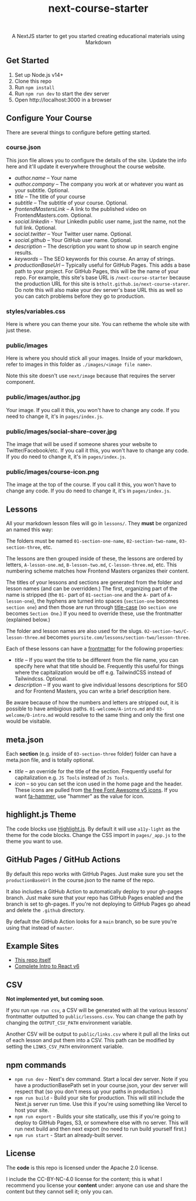 <h1 align="center">next-course-starter</h1> <br>

<p align="center">
  A NextJS starter to get you started creating educational materials using Markdown
</p>

## Get Started

1. Set up Node.js v14+
1. Clone this repo
1. Run `npm install`
1. Run `npm run dev` to start the dev server
1. Open http://localhost:3000 in a browser

## Configure Your Course

There are several things to configure before getting started.

### course.json

This json file allows you to configure the details of the site. Update the info here and it'll update it everywhere throughout the course website.

- _author.name_ – Your name
- _author.company_ – The company you work at or whatever you want as your subtitle. Optional.
- _title_ – The title of your course
- _subtitle_ – The subtitle of your course. Optional.
- _frontendMastersLink_ – A link to the published video on FrontendMasters.com. Optional.
- _social.linkedin_ - Your LinkedIn public user name, just the name, not the full link. Optional.
- _social.twitter_ – Your Twitter user name. Optional.
- _social.github_ – Your GitHub user name. Optional.
- _description_ – The description you want to show up in search engine results.
- _keywords_ – The SEO keywords for this course. An array of strings.
- _productionBaseUrl_ – Typically useful for GitHub Pages. This adds a base path to your project. For GitHub Pages, this will be the name of your repo. For example, this site's base URL is `/next-course-starter` because the production URL for this site is `btholt.github.io/next-course-starer`. Do note this will also make your dev server's base URL this as well so you can catch problems before they go to production.

### styles/variables.css

Here is where you can theme your site. You can retheme the whole site with just these.

### public/images

Here is where you should stick all your images. Inside of your markdown, refer to images in this folder as `./images/<image file name>`.

Note this site doesn't use `next/image` because that requires the server component.

### public/images/author.jpg

Your image. If you call it this, you won't have to change any code. If you need to change it, it's in `pages/index.js`.

### public/images/social-share-cover.jpg

The image that will be used if someone shares your website to Twitter/Facebook/etc. If you call it this, you won't have to change any code. If you do need to change it, it's in `pages/index.js`.

### public/images/course-icon.png

The image at the top of the course. If you call it this, you won't have to change any code. If you do need to change it, it's in `pages/index.js`.

## Lessons

All your markdown lesson files will go in `lessons/`. They **must** be organized an named this way:

The folders must be named `01-section-one-name`, `02-section-two-name`, `03-section-three`, etc.

The lessons are then grouped inside of these, the lessons are ordered by letters, `A-lesson-one.md`, `B-lesson-two.md`, `C-lesson-three.md`, etc. This numbering scheme matches how Frontend Masters organizes their content.

The titles of your lessons and sections are generated from the folder and lesson names (and can be overridden.) The first, organizing part of the name is stripped (the `01-` part of `01-section-one` and the `A-` part of `A-lesson-one`), the hyphens are turned into spaces (`section-one` becomes `section one`) and then those are run through [title-case](https://github.com/blakeembrey/change-case#titlecase) (so `section one` becomes `Section One`.) If you need to override these, use the frontmatter (explained below.)

The folder and lesson names are also used for the slugs. `02-section-two/C-lesson-three.md` becomes `yoursite.com/lessons/section-two/lesson-three`.

Each of these lessons can have a [frontmatter](https://github.com/jonschlinkert/gray-matter#readme) for the following properties:

- _title_ – If you want the title to be different from the file name, you can specify here what that title should be. Frequently this useful for things where the capitalization would be off e.g. TailwindCSS instead of Tailwindcss. Optional.
- _description_ – If you want to give individual lessons descriptions for SEO and for Frontend Masters, you can write a brief description here.

Be aware because of how the numbers and letters are stripped out, it is possible to have ambigious paths. `01-welcome/A-intro.md` and `03-welcome/D-intro.md` would resolve to the same thing and only the first one would be visitable.

## meta.json

Each **section** (e.g. inside of `03-section-three` folder) folder can have a meta.json file, and is totally optional.

- _title_ – an override for the title of the section. Frequently useful for capitalization e.g. `JS Tools` instead of `Js Tools`.
- _icon_ – so you can set the icon used in the home page and the header. These icons are pulled from [the free Font Awesome v5 icons](https://fontawesome.com/v5.15/icons). If you want [fa-hammer](https://fontawesome.com/v5.15/icons/hammer), use "hammer" as the value for icon.

## highlight.js Theme

The code blocks use [Highlight.js](https://highlightjs.org/static/demo/). By default it will use `a11y-light` as the theme for the code blocks. Change the CSS import in `pages/_app.js` to the theme you want to use.

## GitHub Pages / GitHub Actions

By default this repo works with GitHub Pages. Just make sure you set the `productionBaseUrl` in the course.json to the name of the repo.

It also includes a GitHub Action to automatically deploy to your gh-pages branch. Just make sure that your repo has GitHub Pages enabled and the branch is set to gh-pages. If you're not deploying to GitHub Pages go ahead and delete the `.github` directory.

By default the GitHub Action looks for a `main` branch, so be sure you're using that instead of `master`.

## Example Sites

- [This repo itself](https://btholt.github.io/next-course-starter/)
- [Complete Intro to React v6](https://btholt.github.io/next-react-v6/)

## CSV

**Not implemented yet, but coming soon**.

If you run `npm run csv`, a CSV will be generated with all the various lessons' frontmatter outputted to `public/lessons.csv`. You can change the path by changing the `OUTPUT_CSV_PATH` environment variable.

Another CSV will be output to `public/links.csv` where it pull all the links out of each lesson and put them into a CSV. This path can be modified by setting the `LINKS_CSV_PATH` environment variable.

## npm commands

- `npm run dev` - Next's dev command. Start a local dev server. Note if you have a productionBasePath set in your course.json, your dev server will respect that (so you don't mess up your paths in production.)
- `npm run build` - Build your site for production. This will still include the Next.js server run time. Use this if you're using something like Vercel to host your site.
- `npm run export` - Builds your site statically, use this if you're going to deploy to GitHub Pages, S3, or somewhere else with no server. This will run next build and then next export (no need to run build yourself first.)
- `npm run start` - Start an already-built server.

## License

The **code** is this repo is licensed under the Apache 2.0 license.

I include the CC-BY-NC-4.0 license for the content; this is what I recommend you license your **content** under: anyone can use and share the content but they cannot sell it; only you can.
